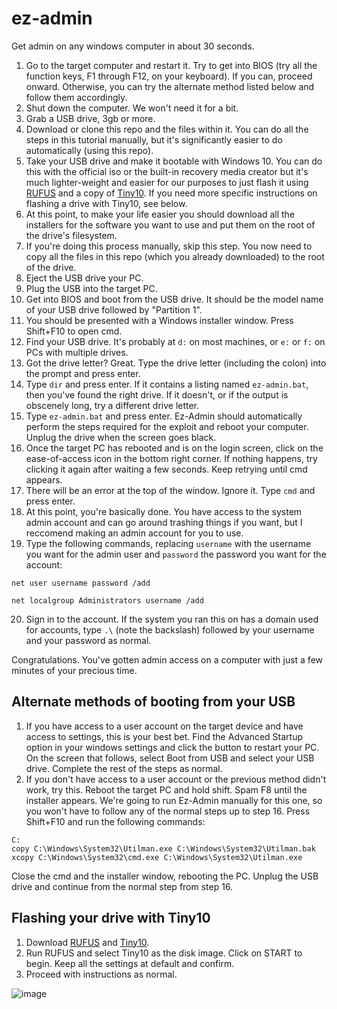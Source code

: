 # ez-admin
Get admin on any windows computer in about 30 seconds.

1. Go to the target computer and restart it. Try to get into BIOS (try all the function keys, F1 through F12, on your keyboard). If you can, proceed onward. Otherwise, you can try the alternate method listed below and follow them accordingly.
2. Shut down the computer. We won't need it for a bit.
3. Grab a USB drive, 3gb or more.
4. Download or clone this repo and the files within it. You can do all the steps in this tutorial manually, but it's significantly easier to do automatically (using this repo).
5. Take your USB drive and make it bootable with Windows 10. You can do this with the official iso or the built-in recovery media creator but it's much lighter-weight and easier for our purposes to just flash it using [RUFUS](https://github.com/pbatard/rufus/releases/download/v3.20/rufus-3.20.exe) and a copy of [Tiny10](https://www.mediafire.com/file/jxyc8n25s1asati/tiny10_21H2_x64_2209.iso/file). If you need more specific instructions on flashing a drive with Tiny10, see below.
6. At this point, to make your life easier you should download all the installers for the software you want to use and put them on the root of the drive's filesystem.
7. If you're doing this process manually, skip this step. You now need to copy all the files in this repo (which you already downloaded) to the root of the drive.
8. Eject the USB drive your PC.
9. Plug the USB into the target PC.
10. Get into BIOS and boot from the USB drive. It should be the model name of your USB drive followed by "Partition 1".
11. You should be presented with a Windows installer window. Press Shift+F10 to open cmd.
12. Find your USB drive. It's probably at `d:` on most machines, or `e:` or `f:` on PCs with multiple drives.
13. Got the drive letter? Great. Type the drive letter (including the colon) into the prompt and press enter.
14. Type `dir` and press enter. If it contains a listing named `ez-admin.bat`, then you've found the right drive. If it doesn't, or if the output is obscenely long, try a different drive letter.
15. Type `ez-admin.bat` and press enter. Ez-Admin should automatically perform the steps required for the exploit and reboot your computer. Unplug the drive when the screen goes black.
16. Once the target PC has rebooted and is on the login screen, click on the ease-of-access icon in the bottom right corner. If nothing happens, try clicking it again after waiting a few seconds. Keep retrying until cmd appears.
17. There will be an error at the top of the window. Ignore it. Type `cmd` and press enter.
18. At this point, you're basically done. You have access to the system admin account and can go around trashing things if you want, but I reccomend making an admin account for you to use.
19. Type the following commands, replacing `username` with the username you want for the admin user and `password` the password you want for the account:
```
net user username password /add

net localgroup Administrators username /add
```
20. Sign in to the account. If the system you ran this on has a domain used for accounts, type `.\` (note the backslash) followed by your username and your password as normal.

Congratulations. You've gotten admin access on a computer with just a few minutes of your precious time.

## Alternate methods of booting from your USB

1. If you have access to a user account on the target device and have access to settings, this is your best bet. Find the Advanced Startup option in your windows settings and click the button to restart your PC. On the screen that follows, select Boot from USB and select your USB drive. Complete the rest of the steps as normal.
2. If you don't have access to a user account or the previous method didn't work, try this. Reboot the target PC and hold shift. Spam F8 until the installer appears. We're going to run Ez-Admin manually for this one, so you won't have to follow any of the normal steps up to step 16. Press Shift+F10 and run the following commands:
```
C:
copy C:\Windows\System32\Utilman.exe C:\Windows\System32\Utilman.bak
xcopy C:\Windows\System32\cmd.exe C:\Windows\System32\Utilman.exe
```
Close the cmd and the installer window, rebooting the PC. Unplug the USB drive and continue from the normal step from step 16.

## Flashing your drive with Tiny10

1. Download [RUFUS](https://github.com/pbatard/rufus/releases/download/v3.20/rufus-3.20.exe) and [Tiny10](https://www.mediafire.com/file/jxyc8n25s1asati/tiny10_21H2_x64_2209.iso/file).
2. Run RUFUS and select Tiny10 as the disk image. Click on START to begin. Keep all the settings at default and confirm.
3. Proceed with instructions as normal.

![image](https://user-images.githubusercontent.com/115757568/195742308-02a5e4b1-5cdd-4f34-bd76-3ca4cc1e9a11.png)
